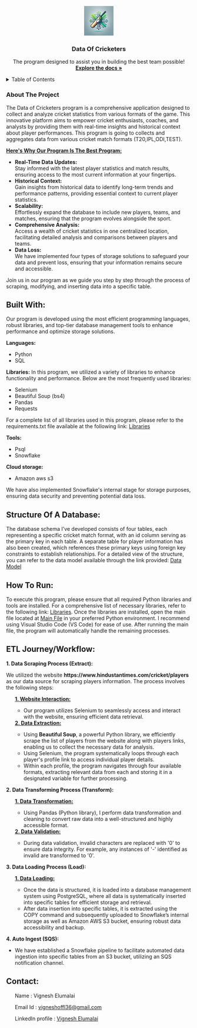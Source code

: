 <div align="center">
    <img src="Image/logo.png" alt="Logo" width="80" height="80">


<h3 align="center">Data Of Cricketers</h3>

  <p align="center">
    The program designed to assist you in building the best team possible!
    <br/>
    <a href="https://github.com/Vignesh00036/Data-of-cricketers"><strong>Explore the docs »</strong></a>
    <br />
  </p>
</div>


<!-- TABLE OF CONTENTS -->
<details>
  <summary>Table of Contents</summary>
  <ol>
    <li>
      <a href="#about-the-project">About The Project</a>
      <ul>
        <li><a href="#built-with">Built With</a></li>
        <li><a href="#structure-of-a-database">Structure of a database</a></li>
      </ul>
    </li>
    <li><a href="#how-to-run">How to run</a></li>
    <li><a href="#etl-journeyworkflow">ETL Journey/Workflow</a></li>
    <li><a href="#contact">Contact</a></li>
  </ol>
</details>

### About The Project
The Data of Cricketers program is a comprehensive application designed to collect and analyze cricket statistics from various formats of the game. This innovative platform aims to empower cricket enthusiasts, coaches, and analysts by providing them with real-time insights and historical context about player performances. This program is going to collects and aggregates data from various cricket match formats (T20,IPL,ODI,TEST).

<b><u>Here's Why Our Program Is The Best Program:</h1></b></u>
<ul>
    <li>
        <strong>Real-Time Data Updates:</strong><br>
        Stay informed with the latest player statistics and match results, ensuring access to the most current information at your fingertips.
    </li>
    <li>
        <strong>Historical Context:</strong><br>
        Gain insights from historical data to identify long-term trends and performance patterns, providing essential context to current player statistics.
    </li>
    <li>
        <strong>Scalability:</strong><br>
        Effortlessly expand the database to include new players, teams, and matches, ensuring that the program evolves alongside the sport.
    </li>
    <li>
        <strong>Comprehensive Analysis:</strong><br>
        Access a wealth of cricket statistics in one centralized location, facilitating detailed analysis and comparisons between players and teams.
    </li>
    <li>
        <strong>Data Loss:</strong><br>
        We have implemented four types of storage solutions to safeguard your data and prevent loss, ensuring that your information remains secure and accessible.
    </li>
</ul>      
Join us in our program as we guide you step by step through the process of scraping, modifying, and inserting data into a specific table.

## Built With:
<p>Our program is developed using the most efficient programming languages, robust libraries, and top-tier database management tools to enhance performance and optimize storage solutions.</p>

<b>Languages:</b>
<ul>
    <li>Python</li>
    <li>SQL</li>
</ul>

<b>Libraries:</b>
In this program, we utilized a variety of libraries to enhance functionality and performance. Below are the most frequently used libraries:
<ul>
    <li>Selenium</li>
    <li>Beautiful Soup (bs4)</li>
    <li>Pandas</li>
    <li>Requests</li>
</ul>
For a complete list of all libraries used in this program, please refer to the requirements.txt file available at the following link: <a href='https://github.com/Vignesh00036/Data-of-cricketers/blob/6864cbae8b42e2f54ad27e8f6b25115c93e077d5/Program%20Files/requirements.txt'>Libraries</a>

<b>Tools:</b>
<ul>
    <li>Psql</li>
    <li>Snowflake</li>
</ul>
<b>Cloud storage:</b>
<ul>
    <li>Amazon aws s3</li>
</ul>
We have also implemented Snowflake's internal stage for storage purposes, ensuring data security and preventing potential data loss.

## Structure Of A Database:
The database schema I’ve developed consists of four tables, each representing a specific cricket match format, with an id column serving as the primary key in each table. A separate table for player information has also been created, which references these primary keys using foreign key constraints to establish relationships. For a detailed view of the structure, you can refer to the data model available through the link provided: <a href="https://github.com/Vignesh00036/Data-of-cricketers/blob/cef7dc87cf51f0b76ed040db0e010feba816ed09/Image/Data_Model.jpg">Data Model</a>

## How To Run:
To execute this program, please ensure that all required Python libraries and tools are installed. For a comprehensive list of necessary libraries, refer to the following link: <a href='https://github.com/Vignesh00036/Data-of-cricketers/blob/6864cbae8b42e2f54ad27e8f6b25115c93e077d5/Program%20Files/requirements.txt'> Libraries</a>. Once the libraries are installed, open the main file located at <a href="https://github.com/Vignesh00036/Data-of-cricketers/blob/fedbc7d9565f24db5d3c0c964377379278737ff0/Program%20Files/main.py"> Main File</a> in your preferred Python environment. I recommend using Visual Studio Code (VS Code) for ease of use. After running the main file, the program will automatically handle the remaining processes.


## ETL Journey/Workflow:
<p><b>1. Data Scraping Process (Extract):</b></p>
<p>We utilized the website <strong>https://www.hindustantimes.com/cricket/players</strong> as our data source for scraping players information. The process involves the following steps:</p>
<ul>
<u><b>1. Website Interaction:</b></u>
<ul>
    <li>
    Our program utilizes Selenium to seamlessly access and interact with the website, ensuring efficient data retrieval.
    </li>
</ul>
<b><u>2. Data Extraction:</u></b>
<ul>
    <li>
    Using <strong>Beautiful Soup</strong>, a powerful Python library, we efficiently scrape the list of players from the website along with players links, enabling us to collect the necessary data for analysis.
    </li>
    <li>
    Using Selenium, the program systematically loops through each player's profile link to access individual player details. 
    </li>
    <li>
    Within each profile, the program navigates through four available formats, extracting relevant data from each and storing it in a designated variable for further processing.
    </li>
</ul>
</ul>
<p><b>2. Data Transforming Process (Transform):</b></p>
<ul>
<b><u>1. Data Transformation:</u></b>
<ul>
    <li>
    Using Pandas (Python library), I perform data transformation and cleaning to convert raw data into a well-structured and highly accessible format.
    </li>
</ul>
<b><u>2. Data Validation:</u></b>
<ul>
    <li>
        During data validation, invalid characters are replaced with '0' to ensure data integrity. For example, any instances of '-' identified as invalid are transformed to '0'.
    </li>
</ul>
</ul>
<p><b>3. Data Loading Process (Load):</b></p>
<ul>
<b><u>1. Data Loading:</u></b>
<ul>
    <li>
        Once the data is structured, it is loaded into a database management system using PostgreSQL, where all data is systematically inserted into specific tables for efficient storage and retrieval.
    </li>
    <li>
        After data insertion into specific tables, it is extracted using the COPY command and subsequently uploaded to Snowflake’s internal storage as well as Amazon AWS S3 bucket, ensuring robust data accessibility and backup.
    </li>
</ul>
</ul>
<p><b>4. Auto Ingest (SQS):</b></p>
<ul>
    <li>
    We have established a Snowflake pipeline to facilitate automated data ingestion into specific tables from an S3 bucket, utilizing an SQS notification channel.
    </li>
</ul>

## Contact:
<ul>Name : Vignesh Elumalai</ul>
<ul>Email Id : <a href="mailto:vigneshoffl36@gmail.com">vigneshoffl36@gmail.com</a></ul>
<ul>LinkedIn profile : <a href="https://www.linkedin.com/in/vignesh-elumalai-2a4684332">Vignesh Elumalai</a></ul>

